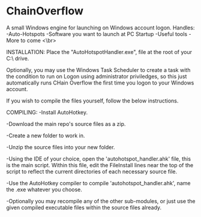 # ChainOverflow
A small Windows engine for launching on Windows account logon.
Handles:
-Auto-Hotspots
-Software you want to launch at PC Startup
-Useful tools
-More to come
<\br>

INSTALLATION:
Place the "AutoHotspotHandler.exe", file at the root of your C:\ drive. 

Optionally, you may use the Windows Task Scheduler to create a task with the condition to run on Logon using administrator priviledges, so this just automatically runs CHain Overflow the first time you logon to your Windows account.

If you wish to compile the files yourself, follow the below instructions.


COMPILING:
-Install AutoHotkey.

-Download the main repo's source files as a zip.

-Create a new folder to work in.

-Unzip the source files into your new folder.

-Using the IDE of your choice, open the 'autohotspot_handler.ahk' file, this is the main script. Within this file, edit the FileInstall lines near the top of the script to reflect the current directories of each necessary source file.

-Use the AutoHotkey compiler to compile 'autohotspot_handler.ahk', name the .exe whatever you choose.

-Optionally you may recompile any of the other sub-modules, or just use the given compiled executable files within the source files already.
